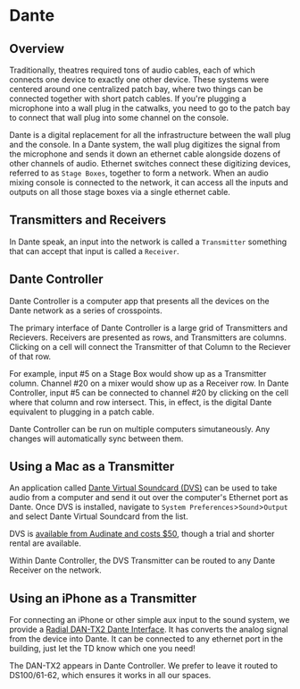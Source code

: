 # Dante

## Overview
Traditionally, theatres required tons of audio cables, each of which connects one device to exactly one other device. These systems were centered around one centralized patch bay, where two things can be connected together with short patch cables. If you're plugging a microphone into a wall plug in the catwalks, you need to go to the patch bay to connect that wall plug into some channel on the console.

Dante is a digital replacement for all the infrastructure between the wall plug and the console. In a Dante system, the wall plug digitizes the signal from the microphone and sends it down an ethernet cable alongside dozens of other channels of audio. Ethernet switches connect these digitizing devices, referred to as `Stage Boxes`, together to form a network. When an audio mixing console is connected to the network, it can access all the inputs and outputs on all those stage boxes via a single ethernet cable.

## Transmitters and Receivers
In Dante speak, an input into the network is called a `Transmitter` something that can accept that input is called a `Receiver`.

## Dante Controller
Dante Controller is a computer app that presents all the devices on the Dante network as a series of crosspoints. 

The primary interface of Dante Controller is a large grid of Transmitters and Recievers. Receivers are presented as rows, and Transmitters are columns. Clicking on a cell will connect the Transmitter of that Column to the Reciever of that row.

For example, input #5 on a Stage Box would show up as a Transmitter column. Channel #20 on a mixer would show up as a Receiver row. In Dante Controller, input #5 can be connected to channel #20 by clicking on the cell where that column and row intersect. This, in effect, is the digital Dante equivalent to plugging in a patch cable.

Dante Controller can be run on multiple computers simutaneously. Any changes will automatically sync between them.

## Using a Mac as a Transmitter
An application called [Dante Virtual Soundcard (DVS)](audio-dvs.md) can be used to take audio from a computer and send it out over the computer's Ethernet port as Dante. Once DVS is installed, navigate to `System Preferences`>`Sound`>`Output` and select Dante Virtual Soundcard from the list.

DVS is [available from Audinate and costs $50](https://www.audinate.com/products/software/dante-virtual-soundcard), though a trial and shorter rental are available.

Within Dante Controller, the DVS Transmitter can be routed to any Dante Receiver on the network.


## Using an iPhone as a Transmitter
For connecting an iPhone or other simple aux input to the sound system, we provide a [Radial DAN-TX2 Dante Interface](audio-dan-tx2.md). It has converts the analog signal from the device into Dante. It can be connected to any ethernet port in the building, just let the TD know which one you need!

The DAN-TX2 appears in Dante Controller. We prefer to leave it routed to DS100/61-62, which ensures it works in all our spaces.
